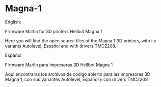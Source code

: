 # Magna-1

English: 

Firmware Marlin for 3D printers Hellbot Magna 1 

Here you will find the open source files of the Magna 1 3D printers, with its variants Autolevel, Español and with drivers TMC2208. 

Español:

Firmware Marlin para impresoras 3D Hellbot Magna 1

Aqui encontraras los archivos de codigo abierto para las impresoras 3D Magna 1, con sus variantes Autolevel, Español y con drivers TMC2208 
